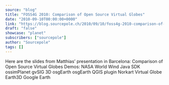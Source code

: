 ```yaml
---
source: "blog"
title: "FOSS4G 2010: Comparison of Open Source Virtual Globes"
date: "2010-09-10T00:00:00+0000"
link: "https://blog.sourcepole.ch/2010/09/10/foss4g-2010-comparison-of-open-source-virtual-globes/"
draft: "false"
showcase: "planet"
subscribers: ["sourcepole"]
author: "Sourcepole"
tags: []
---
```


Here are the slides from Matthias&rsquo; presentation in Barcelona:
Comparison of Open Source Virtual Globes
Demos:
NASA World Wind Java SDK
ossimPlanet
gvSIG 3D
osgEarth
osgEarth QGIS plugin
Norkart Virtual Globe
Earth3D
Google Earth
